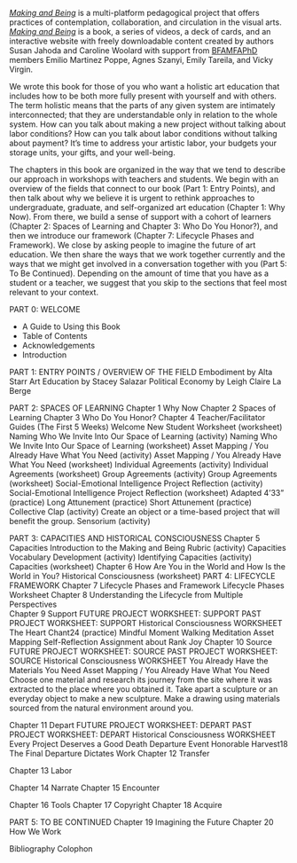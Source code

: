 [_Making and Being_](https://squareup.com/store/makingandbeing) is a multi-platform pedagogical project that offers practices of contemplation, collaboration, and circulation in the visual arts. [_Making and Being_](https://squareup.com/store/makingandbeing) is a book, a series of videos, a deck of cards, and an interactive website with freely downloadable content created by authors Susan Jahoda and Caroline Woolard with support from [BFAMFAPhD](http://bfamfaphd.com) members Emilio Martinez Poppe, Agnes Szanyi, Emily Tareila, and Vicky Virgin.

We wrote this book for those of you who want a holistic art education that includes how to be both more fully present with yourself and with others. The term holistic means that the parts of any given system are intimately interconnected; that they are understandable only in relation to the whole system. How can you talk about making a new project without talking about labor conditions? How can you talk about labor conditions without talking about payment? It’s time to address your artistic labor, your budgets your storage units, your gifts, and your well-being.


The chapters in this book are organized in the way that we tend to describe our approach in workshops with teachers and students. We begin with an overview of the fields that connect to our book (Part 1: Entry Points), and then talk about why we believe it is urgent to rethink approaches to undergraduate, graduate, and self-organized art education (Chapter 1: Why Now). From there, we build a sense of support with a cohort of learners (Chapter 2: Spaces of Learning and Chapter 3: Who Do You Honor?), and then we introduce our framework (Chapter 7: Lifecycle Phases and Framework). We close by asking people to imagine the future of art education. We then share the ways that we work together currently and the ways that we might get involved in a conversation together with you (Part 5: To Be Continued). Depending on the amount of time that you have as a student or a teacher, we suggest that you skip to the sections that feel most relevant to your context. 

PART 0: WELCOME
 
 * A Guide to Using this Book
 * Table of Contents 
 * Acknowledgements  
 * Introduction  





 


 
PART 1: ENTRY POINTS / OVERVIEW OF THE FIELD
Embodiment by Alta Starr
Art Education by Stacey Salazar
	Political Economy by Leigh Claire La Berge
 
PART 2: SPACES OF LEARNING
Chapter 1	Why Now
Chapter 2	Spaces of Learning 
Chapter 3	Who Do You Honor? 
Chapter 4	Teacher/Facilitator Guides (The First 5 Weeks)
Welcome New Student Worksheet (worksheet)
			Naming Who We Invite Into Our Space of Learning (activity)
			Naming Who We Invite Into Our Space of Learning (worksheet)
			Asset Mapping / You Already Have What You Need (activity)
		Asset Mapping / You Already Have What You Need (worksheet)					Individual Agreements (activity)
			Individual Agreements (worksheet)
			Group Agreements (activity)
			Group Agreements (worksheet)
Social-Emotional Intelligence Project Reflection (activity)			Social-Emotional Intelligence Project Reflection (worksheet)
			Adapted 4’33” (practice)
			Long Attunement (practice)
			Short Attunement (practice)
			Collective Clap (activity)
			Create an object or a time-based project that will benefit the group.
			Sensorium (activity)				

PART 3: CAPACITIES AND HISTORICAL CONSCIOUSNESS
Chapter 5	Capacities
Introduction to the Making and Being Rubric (activity)
Capacities Vocabulary Development (activity)
Identifying Capacities (activity)
Capacities (worksheet)
Chapter 6	How Are You in the World and How Is the World in You? 
Historical Consciousness (worksheet)
PART 4: LIFECYCLE FRAMEWORK
Chapter 7	Lifecycle Phases and Framework
Lifecycle Phases Worksheet
Chapter 8	Understanding the Lifecycle from Multiple Perspectives  
Chapter 9        	Support
FUTURE PROJECT WORKSHEET: SUPPORT
PAST PROJECT WORKSHEET: SUPPORT
Historical Consciousness WORKSHEET 
The Heart Chant24 (practice)
Mindful Moment
Walking Meditation
Asset Mapping
Self-Reflection Assignment about Rank
Joy
Chapter 10	Source
FUTURE PROJECT WORKSHEET: SOURCE
PAST PROJECT WORKSHEET: SOURCE
Historical Consciousness WORKSHEET 
You Already Have the Materials You Need
Asset Mapping / You Already Have What You Need
Choose one material and research its journey from the site where it was extracted to the place where you obtained it. 
Take apart a sculpture or an everyday object to make a new sculpture. 
Make a drawing using materials sourced from the natural environment around you.
 
Chapter 11	Depart
FUTURE PROJECT WORKSHEET: DEPART
PAST PROJECT WORKSHEET: DEPART
Historical Consciousness WORKSHEET
				Every Project Deserves a Good Death 
				Departure Event
				Honorable Harvest18 
				The Final Departure Dictates Work
Chapter 12	Transfer
 
 
Chapter 13	Labor
 
Chapter 14	Narrate
Chapter 15	Encounter
 
Chapter 16	Tools
Chapter 17	Copyright
Chapter 18	Acquire
 
 
PART 5: TO BE CONTINUED
Chapter 19	Imagining the Future
Chapter 20	How We Work
 
Bibliography
Colophon

